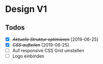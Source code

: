 # Design V1

## Todos

- [x] ~~_Aktuelle Struktur optimieren_~~ [2019-06-25]
- [x] ~~_CSS aufteilen_~~ [2019-06-25]
- [ ] Auf responsive CSS Grid umstellen
- [ ] Logo einbinden
